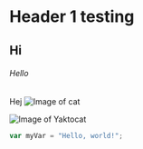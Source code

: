 # Header 1 testing 
## Hi
###### Hello 
Hej
![Image of cat](https://upload.wikimedia.org/wikipedia/commons/9/9b/Gustav_chocolate.jpg)


![Image of Yaktocat](https://octodex.github.com/images/yaktocat.png)
``` javascript
var myVar = "Hello, world!";
```
